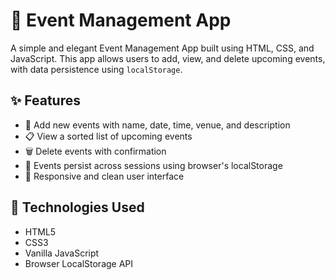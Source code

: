 # 📅 Event Management App

A simple and elegant Event Management App built using HTML, CSS, and JavaScript. This app allows users to add, view, and delete upcoming events, with data persistence using `localStorage`.

## ✨ Features

- 📝 Add new events with name, date, time, venue, and description
- 📋 View a sorted list of upcoming events
- 🗑️ Delete events with confirmation
- 💾 Events persist across sessions using browser's localStorage
- 📱 Responsive and clean user interface

## 🚀 Technologies Used

- HTML5
- CSS3
- Vanilla JavaScript
- Browser LocalStorage API 


